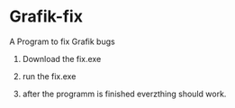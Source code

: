 # Grafik-fix
A Program to fix Grafik bugs

1. Download the fix.exe

2. run the fix.exe

3. after the programm is finished everzthing should work.
